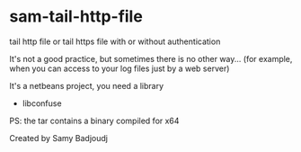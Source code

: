 sam-tail-http-file
==================

tail http file or tail https file with or without authentication

It's not a good practice, but sometimes there is no other way... (for example, when you can access to your log files just by a web server)

It's a netbeans project, you need a library

- libconfuse 


PS: the tar contains a binary compiled for x64 

Created by Samy Badjoudj
